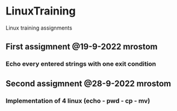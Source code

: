 # LinuxTraining
Linux training assignments

## First assigmnent	@19-9-2022	mrostom
### Echo every entered strings with one exit condition

## Second assigmnent	@28-9-2022	mrostom
### Implementation of 4 linux (echo - pwd - cp - mv)
